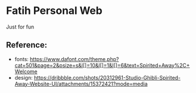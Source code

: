 # Fatih Personal Web
Just for fun

## Reference:
- fonts: https://www.dafont.com/theme.php?cat=501&page=2&psize=s&l[]=10&l[]=1&l[]=6&text=Spirited+Away%2C+Welcome
- design: https://dribbble.com/shots/20312961-Studio-Ghibli-Spirited-Away-Website-UI/attachments/15372421?mode=media